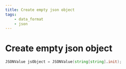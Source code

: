 ```yaml
---
title: Create empty json object
tags:
    - data_format
    - json
---
```

# Create empty json object

``` d
JSONValue jsObject = JSONValue(string[string].init);
```
